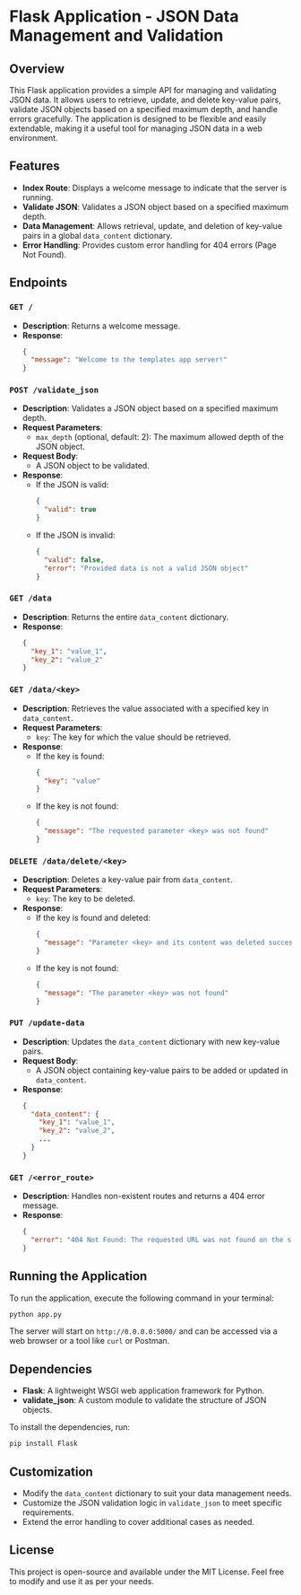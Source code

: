 # Flask Application - JSON Data Management and Validation

## Overview

This Flask application provides a simple API for managing and validating JSON data. It allows users to retrieve, update, and delete key-value pairs, validate JSON objects based on a specified maximum depth, and handle errors gracefully. The application is designed to be flexible and easily extendable, making it a useful tool for managing JSON data in a web environment.

## Features

- **Index Route**: Displays a welcome message to indicate that the server is running.
- **Validate JSON**: Validates a JSON object based on a specified maximum depth.
- **Data Management**: Allows retrieval, update, and deletion of key-value pairs in a global `data_content` dictionary.
- **Error Handling**: Provides custom error handling for 404 errors (Page Not Found).

## Endpoints

### `GET /`

- **Description**: Returns a welcome message.
- **Response**: 
  ```json
  {
    "message": "Welcome to the templates app server!"
  }
  ```

### `POST /validate_json`

- **Description**: Validates a JSON object based on a specified maximum depth.
- **Request Parameters**:
  - `max_depth` (optional, default: 2): The maximum allowed depth of the JSON object.
- **Request Body**:
  - A JSON object to be validated.
- **Response**:
  - If the JSON is valid:
    ```json
    {
      "valid": true
    }
    ```
  - If the JSON is invalid:
    ```json
    {
      "valid": false,
      "error": "Provided data is not a valid JSON object"
    }
    ```

### `GET /data`

- **Description**: Returns the entire `data_content` dictionary.
- **Response**:
  ```json
  {
    "key_1": "value_1",
    "key_2": "value_2"
  }
  ```

### `GET /data/<key>`

- **Description**: Retrieves the value associated with a specified key in `data_content`.
- **Request Parameters**:
  - `key`: The key for which the value should be retrieved.
- **Response**:
  - If the key is found:
    ```json
    {
      "key": "value"
    }
    ```
  - If the key is not found:
    ```json
    {
      "message": "The requested parameter <key> was not found"
    }
    ```

### `DELETE /data/delete/<key>`

- **Description**: Deletes a key-value pair from `data_content`.
- **Request Parameters**:
  - `key`: The key to be deleted.
- **Response**:
  - If the key is found and deleted:
    ```json
    {
      "message": "Parameter <key> and its content was deleted successfully"
    }
    ```
  - If the key is not found:
    ```json
    {
      "message": "The parameter <key> was not found"
    }
    ```

### `PUT /update-data`

- **Description**: Updates the `data_content` dictionary with new key-value pairs.
- **Request Body**:
  - A JSON object containing key-value pairs to be added or updated in `data_content`.
- **Response**:
  ```json
  {
    "data_content": {
      "key_1": "value_1",
      "key_2": "value_2",
      ...
    }
  }
  ```

### `GET /<error_route>`

- **Description**: Handles non-existent routes and returns a 404 error message.
- **Response**:
  ```json
  {
    "error": "404 Not Found: The requested URL was not found on the server."
  }
  ```

## Running the Application

To run the application, execute the following command in your terminal:

```bash
python app.py
```

The server will start on `http://0.0.0.0:5000/` and can be accessed via a web browser or a tool like `curl` or Postman.

## Dependencies

- **Flask**: A lightweight WSGI web application framework for Python.
- **validate_json**: A custom module to validate the structure of JSON objects.

To install the dependencies, run:

```bash
pip install Flask
```

## Customization

- Modify the `data_content` dictionary to suit your data management needs.
- Customize the JSON validation logic in `validate_json` to meet specific requirements.
- Extend the error handling to cover additional cases as needed.

## License

This project is open-source and available under the MIT License. Feel free to modify and use it as per your needs.
